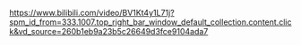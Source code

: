 https://www.bilibili.com/video/BV1Kt4y1L71j?spm_id_from=333.1007.top_right_bar_window_default_collection.content.click&vd_source=260b1eb9a23b5c26649d3fce9104ada7
